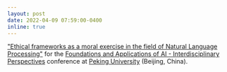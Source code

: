 ```yaml
---
layout: post
date: 2022-04-09 07:59:00-0400
inline: true
---
```


["Ethical frameworks as a moral exercise in the field of Natural Language Processing"](https://youtu.be/05hG7lGRM1M?t=29592) for the [Foundations and Applications of AI - Interdisciplinary Perspectives](http://www.ai.pku.edu.cn/info/1088/2056.htm) conference at [Peking University](https://english.pku.edu.cn) (Beijing, China).